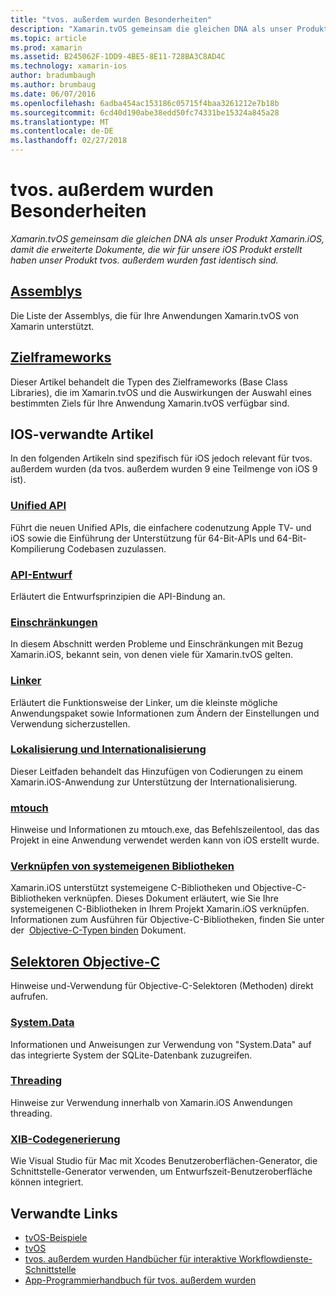 ```yaml
---
title: "tvos. außerdem wurden Besonderheiten"
description: "Xamarin.tvOS gemeinsam die gleichen DNA als unser Produkt Xamarin.iOS, damit die erweiterte Dokumente, die wir für unsere iOS Produkt erstellt haben unser Produkt tvos. außerdem wurden fast identisch sind."
ms.topic: article
ms.prod: xamarin
ms.assetid: B245062F-1DD9-4BE5-8E11-728BA3C8AD4C
ms.technology: xamarin-ios
author: bradumbaugh
ms.author: brumbaug
ms.date: 06/07/2016
ms.openlocfilehash: 6adba454ac153186c05715f4baa3261212e7b18b
ms.sourcegitcommit: 6cd40d190abe38edd50fc74331be15324a845a28
ms.translationtype: MT
ms.contentlocale: de-DE
ms.lasthandoff: 02/27/2018
---
```

# <a name="tvos-internals"></a>tvos. außerdem wurden Besonderheiten

_Xamarin.tvOS gemeinsam die gleichen DNA als unser Produkt Xamarin.iOS, damit die erweiterte Dokumente, die wir für unsere iOS Produkt erstellt haben unser Produkt tvos. außerdem wurden fast identisch sind._


##  <a name="assembliesiostvosinternalsassembliesmd"></a>[Assemblys](~/ios/tvos/internals/assemblies.md)

Die Liste der Assemblys, die für Ihre Anwendungen Xamarin.tvOS von Xamarin unterstützt.

##  <a name="target-frameworksiostvosinternalsframeworksmd"></a>[Zielframeworks](~/ios/tvos/internals/frameworks.md)

Dieser Artikel behandelt die Typen des Zielframeworks (Base Class Libraries), die im Xamarin.tvOS und die Auswirkungen der Auswahl eines bestimmten Ziels für Ihre Anwendung Xamarin.tvOS verfügbar sind.

## <a name="related-ios-articles"></a>IOS-verwandte Artikel

In den folgenden Artikeln sind spezifisch für iOS jedoch relevant für tvos. außerdem wurden (da tvos. außerdem wurden 9 eine Teilmenge von iOS 9 ist).

###  <a name="unified-apicross-platformmaciosunifiedindexmd"></a>[Unified API](~/cross-platform/macios/unified/index.md)

Führt die neuen Unified APIs, die einfachere codenutzung Apple TV- und iOS sowie die Einführung der Unterstützung für 64-Bit-APIs und 64-Bit-Kompilierung Codebasen zuzulassen.  

###  <a name="api-designiosinternalsapi-designindexmd"></a>[API-Entwurf](~/ios/internals/api-design/index.md)

Erläutert die Entwurfsprinzipien die API-Bindung an.

###  <a name="limitationsiosinternalslimitationsmd"></a>[Einschränkungen](~/ios/internals/limitations.md)

In diesem Abschnitt werden Probleme und Einschränkungen mit Bezug Xamarin.iOS, bekannt sein, von denen viele für Xamarin.tvOS gelten.

###  <a name="linkeriosdeploy-testlinkermd"></a>[Linker](~/ios/deploy-test/linker.md)

Erläutert die Funktionsweise der Linker, um die kleinste mögliche Anwendungspaket sowie Informationen zum Ändern der Einstellungen und Verwendung sicherzustellen.

###  <a name="localization-and-internationalizationiosapp-fundamentalslocalizationindexmd"></a>[Lokalisierung und Internationalisierung](~/ios/app-fundamentals/localization/index.md)

Dieser Leitfaden behandelt das Hinzufügen von Codierungen zu einem Xamarin.iOS-Anwendung zur Unterstützung der Internationalisierung.

###  <a name="mtouchiosdeploy-testmtouchmd"></a>[mtouch](~/ios/deploy-test/mtouch.md)

Hinweise und Informationen zu mtouch.exe, das Befehlszeilentool, das das Projekt in eine Anwendung verwendet werden kann von iOS erstellt wurde.

###  <a name="linking-native-librariesiosplatformnative-interopmd"></a>[Verknüpfen von systemeigenen Bibliotheken](~/ios/platform/native-interop.md)

Xamarin.iOS unterstützt systemeigene C-Bibliotheken und Objective-C-Bibliotheken verknüpfen. Dieses Dokument erläutert, wie Sie Ihre systemeigenen C-Bibliotheken in Ihrem Projekt Xamarin.iOS verknüpfen. Informationen zum Ausführen für Objective-C-Bibliotheken, finden Sie unter der&nbsp; [Objective-C-Typen binden](~/ios/platform/binding-objective-c/index.md)&nbsp;Dokument.

##  <a name="objective-c-selectorsiosinternalsobjective-c-selectorsmd"></a>[Selektoren Objective-C](~/ios/internals/objective-c-selectors.md)

Hinweise und-Verwendung für Objective-C-Selektoren (Methoden) direkt aufrufen.

###  <a name="systemdataiosdata-cloudsystemdatamd"></a>[System.Data](~/ios/data-cloud/system.data.md)

Informationen und Anweisungen zur Verwendung von "System.Data" auf das integrierte System der SQLite-Datenbank zuzugreifen.

###  <a name="threadingiosapp-fundamentalsthreadingmd"></a>[Threading](~/ios/app-fundamentals/threading.md)

Hinweise zur Verwendung innerhalb von Xamarin.iOS Anwendungen threading.

###  <a name="xib-code-generationiosinternalsxib-code-generationmd"></a>[XIB-Codegenerierung](~/ios/internals/xib-code-generation.md)

Wie Visual Studio für Mac mit Xcodes Benutzeroberflächen-Generator, die Schnittstelle-Generator verwenden, um Entwurfszeit-Benutzeroberfläche können integriert.



## <a name="related-links"></a>Verwandte Links

- [tvOS-Beispiele](https://developer.xamarin.com/samples/tvos/all/)
- [tvOS](https://developer.apple.com/tvos/)
- [tvos. außerdem wurden Handbücher für interaktive Workflowdienste-Schnittstelle](https://developer.apple.com/tvos/human-interface-guidelines/)
- [App-Programmierhandbuch für tvos. außerdem wurden](https://developer.apple.com/library/prerelease/tvos/documentation/General/Conceptual/AppleTV_PG/)
